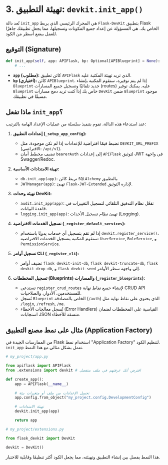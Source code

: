 # 3. تهيئة التطبيق: `devkit.init_app()`

تُعد دالة `init_app` هي المحرك الرئيسي الذي يربط `Flask-DevKit` بتطبيق Flask الخاص بك. هي المسؤولة عن إعداد جميع المكونات وتسجيلها، مما يجعل تطبيقك جاهزًا للعمل ببضع أسطر من الكود.

## التوقيع (Signature)

```python
def init_app(self, app: APIFlask, bp: Optional[APIBlueprint] = None):
    # ...
```

- **`app` (مطلوب):** كائن تطبيق `APIFlask` الذي تريد تهيئة المكتبة عليه.
- **`bp` (اختياري):** كائن `APIBlueprint`. إذا لم يتم توفيره، ستقوم المكتبة بإنشاء `Blueprint` جديد تلقائيًا وتسجيل جميع المسارات (routes) عليه. يمكنك توفير `Blueprint` خاص بك إذا كنت تريد دمج مسارات `DevKit` ضمن `Blueprint` موجود مسبقًا في تطبيقك.

## ماذا تفعل `init_app`؟

عند استدعاء هذه الدالة، تقوم بتنفيذ سلسلة من عمليات الإعداد الهامة بالترتيب:

1.  **إعدادات التطبيق (`_setup_app_config`):**
    *   تضبط قيمًا افتراضية للإعدادات إذا لم تكن موجودة، مثل `DEVKIT_URL_PREFIX` (الافتراضي: `/api/v1`).
    *   تضيف مخطط أمان `bearerAuth` إلى إعدادات `APIFlask` لتوثيق JWT في واجهة Swagger/Redoc.

2.  **تهيئة الامتدادات الأساسية:**
    *   `db.init_app(app)`: تربط كائن `SQLAlchemy` بالتطبيق.
    *   `JWTManager(app)`: تهيئ `Flask-JWT-Extended` لإدارة التوثيق.

3.  **تهيئة وحدات DevKit:**
    *   `audit.init_app(app)`: تفعّل نظام التدقيق التلقائي لتسجيل التغييرات في قاعدة البيانات.
    *   `logging.init_app(app)`: تهيئ نظام تسجيل الأحداث (Logging).

4.  **تسجيل الخدمات الافتراضية (`_register_default_services`):**
    *   إذا لم تقم بتسجيل أي خدمات يدويًا باستخدام `devkit.register_service()‎`، ستقوم المكتبة بتسجيل الخدمات الافتراضية: `UserService`, `RoleService`, و `PermissionService`.

5.  **تسجيل أوامر CLI (`_register_cli`):**
    *   تضيف أوامر `flask devkit-init-db`, `flask devkit-truncate-db`, `flask devkit-drop-db`, و `flask devkit-seed` إلى واجهة سطر الأوامر.

6.  **تسجيل المخططات (Blueprints) والمسارات (`_register_blueprints`):**
    *   تستدعي `register_crud_routes` لإنشاء جميع نقاط نهاية CRUD API للمستخدمين، الأدوار، والصلاحيات.
    *   تُسجل `Blueprint` الخاص بالمصادقة (`/auth`) الذي يحتوي على نقاط نهاية مثل `/login`, `/refresh`, `/me`.
    *   تُسجل معالجات الأخطاء (Error Handlers) القياسية على المخططات لضمان استجابات JSON متسقة للأخطاء.

## مثال على نمط مصنع التطبيق (Application Factory)

من الممارسات الجيدة في Flask استخدام نمط "Application Factory" لتنظيم الكود. `init_app` تعمل بشكل مثالي مع هذا النمط.

```python
# my_project/app.py

from apiflask import APIFlask
from .extensions import devkit # افترض أنك عرفتهم في ملف منفصل

def create_app():
    app = APIFlask(__name__)

    # تحميل الإعدادات من ملف أو متغيرات بيئة
    app.config.from_object("my_project.config.DevelopmentConfig")

    # تهيئة الامتدادات
    devkit.init_app(app)

    return app
```

```python
# my_project/extensions.py

from flask_devkit import DevKit

devkit = DevKit()
```

هذا النمط يفصل بين إنشاء التطبيق وتهيئته، مما يجعل الكود أكثر تنظيمًا وقابلية للاختبار.
